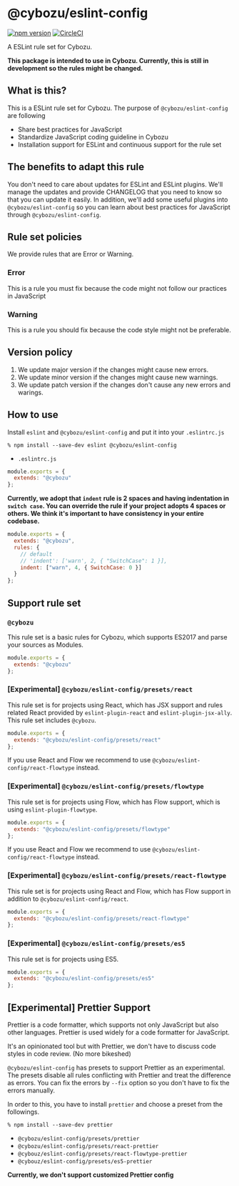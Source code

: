 # @cybozu/eslint-config

[![npm version](https://badge.fury.io/js/%40cybozu%2Feslint-config.svg)](https://badge.fury.io/js/%40cybozu%2Feslint-config)
[![CircleCI](https://circleci.com/gh/cybozu/eslint-config.svg?style=shield)](https://circleci.com/gh/cybozu/eslint-config)

A ESLint rule set for Cybozu.

**This package is intended to use in Cybozu. Currently, this is still in development so the rules might be changed.**

## What is this?

This is a ESLint rule set for Cybozu.
The purpose of `@cybozu/eslint-config` are following

- Share best practices for JavaScript
- Standardize JavaScript coding guideline in Cybozu
- Installation support for ESLint and continuous support for the rule set

## The benefits to adapt this rule

You don't need to care about updates for ESLint and ESLint plugins.
We'll manage the updates and provide CHANGELOG that you need to know so that you can update it easily.
In addition, we'll add some useful plugins into `@cybozu/eslint-config` so you can learn about best practices for JavaScript through `@cybozu/eslint-config`.

## Rule set policies

We provide rules that are Error or Warning.

### Error

This is a rule you must fix because the code might not follow our practices in JavaScript

### Warning

This is a rule you should fix because the code style might not be preferable.

## Version policy

1.  We update major version if the changes might cause new errors.
1.  We update minor version if the changes might cause new warnings.
1.  We update patch version if the changes don't cause any new errors and warings.

## How to use

Install `eslint` and `@cybozu/eslint-config` and put it into your `.eslintrc.js`

```
% npm install --save-dev eslint @cybozu/eslint-config
```

- `.eslintrc.js`

```js
module.exports = {
  extends: "@cybozu"
};
```

**Currently, we adopt that `indent` rule is 2 spaces and having indentation in `switch case`.
You can override the rule if your project adopts 4 spaces or others.
We think it's important to have consistency in your entire codebase.**

```js
module.exports = {
  extends: "@cybozu",
  rules: {
    // default
    // 'indent': ['warn', 2, { "SwitchCase": 1 }],
    indent: ["warn", 4, { SwitchCase: 0 }]
  }
};
```

## Support rule set

### `@cybozu`

This rule set is a basic rules for Cybozu, which supports ES2017 and parse your sources as Modules.

```js
module.exports = {
  extends: "@cybozu"
};
```

### [Experimental] `@cybozu/eslint-config/presets/react`

This rule set is for projects using React, which has JSX support and rules related React provided by `eslint-plugin-react` and `eslint-plugin-jsx-ally`.
This rule set includes `@cybozu`.

```js
module.exports = {
  extends: "@cybozu/eslint-config/presets/react"
};
```

If you use React and Flow we recommend to use `@cybozu/eslint-config/react-flowtype` instead.

### [Experimental] `@cybozu/eslint-config/presets/flowtype`

This rule set is for projects using Flow, which has Flow support, which is using `eslint-plugin-flowtype`.

```js
module.exports = {
  extends: "@cybozu/eslint-config/presets/flowtype"
};
```

If you use React and Flow we recommend to use `@cybozu/eslint-config/react-flowtype` instead.

### [Experimental] `@cybozu/eslint-config/presets/react-flowtype`

This rule set is for projects using React and Flow, which has Flow support in addition to `@cybozu/eslint-config/react`.

```js
module.exports = {
  extends: "@cybozu/eslint-config/presets/react-flowtype"
};
```

### [Experimental] `@cybozu/eslint-config/presets/es5`

This rule set is for projects using ES5.

```js
module.exports = {
  extends: "@cybozu/eslint-config/presets/es5"
};
```

## [Experimental] Prettier Support

Prettier is a code formatter, which supports not only JavaScript but also other languages.
Prettier is used widely for a code formatter for JavaScript.

It's an opinionated tool but with Prettier, we don't have to discuss code styles in code review.
(No more bikeshed)

`@cybozu/eslint-config` has presets to support Prettier as an experimental.
The presets disable all rules conflicting with Prettier and treat the difference as errors.
You can fix the errors by `--fix` option so you don't have to fix the errors manually.

In order to this, you have to install `prettier` and choose a preset from the followings.

```
% npm install --save-dev prettier
```

- `@cybozu/eslint-config/presets/prettier`
- `@cybozu/eslint-config/presets/react-prettier`
- `@cybouz/eslint-config/presets/react-flowtype-prettier`
- `@cybouz/eslint-config/presets/es5-prettier`

**Currently, we don't support customized Prettier config**
